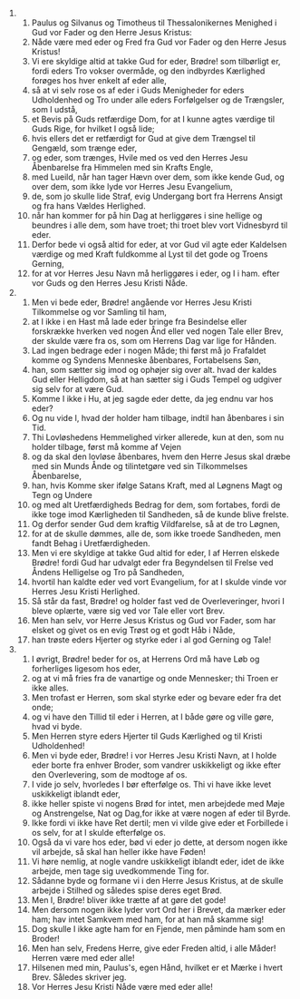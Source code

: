 <ol>
  <li>
    <ol>
      <li>Paulus og Silvanus og Timotheus til Thessalonikernes Menighed i Gud vor Fader og den Herre Jesus Kristus:</li>
      <li>Nåde være med eder og Fred fra Gud vor Fader og den Herre Jesus Kristus!</li>
      <li>Vi ere skyldige altid at takke Gud for eder, Brødre! som tilbørligt er, fordi eders Tro vokser overmåde, og den indbyrdes Kærlighed forøges hos hver enkelt af eder alle,</li>
      <li>så at vi selv rose os af eder i Guds Menigheder for eders Udholdenhed og Tro under alle eders Forfølgelser og de Trængsler, som I udstå,</li>
      <li>et Bevis på Guds retfærdige Dom, for at I kunne agtes værdige til Guds Rige, for hvilket I også lide;</li>
      <li>hvis ellers det er retfærdigt for Gud at give dem Trængsel til Gengæld, som trænge eder,</li>
      <li>og eder, som trænges, Hvile med os ved den Herres Jesu Åbenbarelse fra Himmelen med sin Krafts Engle,</li>
      <li>med Lueild, når han tager Hævn over dem, som ikke kende Gud, og over dem, som ikke lyde vor Herres Jesu Evangelium,</li>
      <li>de, som jo skulle lide Straf, evig Undergang bort fra Herrens Ansigt og fra hans Vældes Herlighed.</li>
      <li>når han kommer for på hin Dag at herliggøres i sine hellige og beundres i alle dem, som have troet; thi troet blev vort Vidnesbyrd til eder.</li>
      <li>Derfor bede vi også altid for eder, at vor Gud vil agte eder Kaldelsen værdige og med Kraft fuldkomme al Lyst til det gode og Troens Gerning,</li>
      <li>for at vor Herres Jesu Navn må herliggøres i eder, og I i ham. efter vor Guds og den Herres Jesu Kristi Nåde.</li>
    </ol>
  </li>
  <li>
    <ol>
      <li>Men vi bede eder, Brødre! angående vor Herres Jesu Kristi Tilkommelse og vor Samling til ham,</li>
      <li>at I ikke i en Hast må lade eder bringe fra Besindelse eller forskrække hverken ved nogen Ånd eller ved nogen Tale eller Brev, der skulde være fra os, som om Herrens Dag var lige for Hånden.</li>
      <li>Lad ingen bedrage eder i nogen Måde; thi først må jo Frafaldet komme og Syndens Menneske åbenbares, Fortabelsens Søn,</li>
      <li>han, som sætter sig imod og ophøjer sig over alt. hvad der kaldes Gud eller Helligdom, så at han sætter sig i Guds Tempel og udgiver sig selv for at være Gud.</li>
      <li>Komme I ikke i Hu, at jeg sagde eder dette, da jeg endnu var hos eder?</li>
      <li>Og nu vide I, hvad der holder ham tilbage, indtil han åbenbares i sin Tid.</li>
      <li>Thi Lovløshedens Hemmelighed virker allerede, kun at den, som nu holder tilbage, først må komme af Vejen</li>
      <li>og da skal den lovløse åbenbares, hvem den Herre Jesus skal dræbe med sin Munds Ånde og tilintetgøre ved sin Tilkommelses Åbenbarelse,</li>
      <li>han, hvis Komme sker ifølge Satans Kraft, med al Løgnens Magt og Tegn og Undere</li>
      <li>og med alt Uretfærdigheds Bedrag for dem, som fortabes, fordi de ikke toge imod Kærligheden til Sandheden, så de kunde blive frelste.</li>
      <li>Og derfor sender Gud dem kraftig Vildfarelse, så at de tro Løgnen,</li>
      <li>for at de skulle dømmes, alle de, som ikke troede Sandheden, men fandt Behag i Uretfærdigheden.</li>
      <li>Men vi ere skyldige at takke Gud altid for eder, I af Herren elskede Brødre! fordi Gud har udvalgt eder fra Begyndelsen til Frelse ved Åndens Helligelse og Tro på Sandheden,</li>
      <li>hvortil han kaldte eder ved vort Evangelium, for at I skulde vinde vor Herres Jesu Kristi Herlighed.</li>
      <li>Så står da fast, Brødre! og holder fast ved de Overleveringer, hvori I bleve oplærte, være sig ved vor Tale eller vort Brev.</li>
      <li>Men han selv, vor Herre Jesus Kristus og Gud vor Fader, som har elsket og givet os en evig Trøst og et godt Håb i Nåde,</li>
      <li>han trøste eders Hjerter og styrke eder i al god Gerning og Tale!</li>
    </ol>
  </li>
  <li>
    <ol>
      <li>I øvrigt, Brødre! beder for os, at Herrens Ord må have Løb og forherliges ligesom hos eder,</li>
      <li>og at vi må fries fra de vanartige og onde Mennesker; thi Troen er ikke alles.</li>
      <li>Men trofast er Herren, som skal styrke eder og bevare eder fra det onde;</li>
      <li>og vi have den Tillid til eder i Herren, at I både gøre og ville gøre, hvad vi byde.</li>
      <li>Men Herren styre eders Hjerter til Guds Kærlighed og til Kristi Udholdenhed!</li>
      <li>Men vi byde eder, Brødre! i vor Herres Jesu Kristi Navn, at I holde eder borte fra enhver Broder, som vandrer uskikkeligt og ikke efter den Overlevering, som de modtoge af os.</li>
      <li>I vide jo selv, hvorledes I bør efterfølge os. Thi vi have ikke levet uskikkeligt iblandt eder,</li>
      <li>ikke heller spiste vi nogens Brød for intet, men arbejdede med Møje og Anstrengelse, Nat og Dag,for ikke at være nogen af eder til Byrde.</li>
      <li>Ikke fordi vi ikke have Ret dertil; men vi vilde give eder et Forbillede i os selv, for at I skulde efterfølge os.</li>
      <li>Også da vi vare hos eder, bød vi eder jo dette, at dersom nogen ikke vil arbejde, så skal han heller ikke have Føden!</li>
      <li>Vi høre nemlig, at nogle vandre uskikkeligt iblandt eder, idet de ikke arbejde, men tage sig uvedkommende Ting for.</li>
      <li>Sådanne byde og formane vi i den Herre Jesus Kristus, at de skulle arbejde i Stilhed og således spise deres eget Brød.</li>
      <li>Men I, Brødre! bliver ikke trætte af at gøre det gode!</li>
      <li>Men dersom nogen ikke lyder vort Ord her i Brevet, da mærker eder ham; hav intet Samkvem med ham, for at han må skamme sig!</li>
      <li>Dog skulle I ikke agte ham for en Fjende, men påminde ham som en Broder!</li>
      <li>Men han selv, Fredens Herre, give eder Freden altid, i alle Måder! Herren være med eder alle!</li>
      <li>Hilsenen med min, Paulus's, egen Hånd, hvilket er et Mærke i hvert Brev. Således skriver jeg.</li>
      <li>Vor Herres Jesu Kristi Nåde være med eder alle!</li>
    </ol>
  </li>
</ol>
